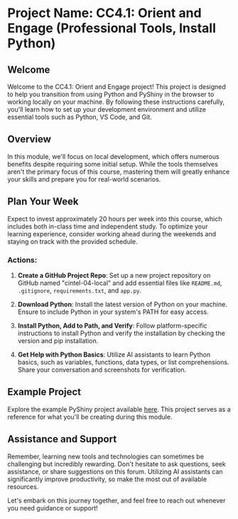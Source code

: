 # Project Name: CC4.1: Orient and Engage (Professional Tools, Install Python)

## Welcome
Welcome to the CC4.1: Orient and Engage project! This project is designed to help you transition from using Python and PyShiny in the browser to working locally on your machine. By following these instructions carefully, you'll learn how to set up your development environment and utilize essential tools such as Python, VS Code, and Git.

## Overview
In this module, we'll focus on local development, which offers numerous benefits despite requiring some initial setup. While the tools themselves aren't the primary focus of this course, mastering them will greatly enhance your skills and prepare you for real-world scenarios.

## Plan Your Week
Expect to invest approximately 20 hours per week into this course, which includes both in-class time and independent study. To optimize your learning experience, consider working ahead during the weekends and staying on track with the provided schedule.

### Actions:
1. **Create a GitHub Project Repo**: Set up a new project repository on GitHub named "cintel-04-local" and add essential files like `README.md`, `.gitignore`, `requirements.txt`, and `app.py`.
   
2. **Download Python**: Install the latest version of Python on your machine. Ensure to include Python in your system's PATH for easy access.

3. **Install Python, Add to Path, and Verify**: Follow platform-specific instructions to install Python and verify the installation by checking the version and pip installation.

4. **Get Help with Python Basics**: Utilize AI assistants to learn Python basics, such as variables, functions, data types, or list comprehensions. Share your conversation and screenshots for verification.

## Example Project
Explore the example PyShiny project available [here](https://github.com/denisecase/pyshiny-penguins-dashboard-express). This project serves as a reference for what you'll be creating during this module.

## Assistance and Support
Remember, learning new tools and technologies can sometimes be challenging but incredibly rewarding. Don't hesitate to ask questions, seek assistance, or share suggestions on this forum. Utilizing AI assistants can significantly improve productivity, so make the most out of available resources.

Let's embark on this journey together, and feel free to reach out whenever you need guidance or support!
